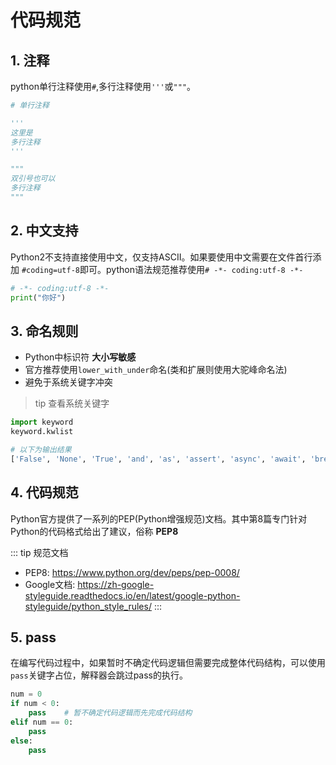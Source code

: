 # 代码规范

## 1. 注释
python单行注释使用`#`,多行注释使用`'''`或`"""`。

```py
# 单行注释

'''
这里是
多行注释
'''

"""
双引号也可以
多行注释
"""
```
## 2. 中文支持

Python2不支持直接使用中文，仅支持ASCII。如果要使用中文需要在文件首行添加 `#coding=utf-8`即可。python语法规范推荐使用`# -*- coding:utf-8 -*-`

```py
# -*- coding:utf-8 -*-
print("你好")
```

## 3. 命名规则
* Python中标识符 **大小写敏感**
* 官方推荐使用`lower_with_under`命名(类和扩展则使用大驼峰命名法)
* 避免于系统关键字冲突

> tip 查看系统关键字

```py
import keyword
keyword.kwlist

# 以下为输出结果
['False', 'None', 'True', 'and', 'as', 'assert', 'async', 'await', 'break', 'class', 'continue', 'def', 'del', 'elif', 'else', 'except', 'finally', 'for', 'from', 'global', 'if', 'import', 'in', 'is', 'lambda', 'nonlocal', 'not', 'or', 'pass', 'raise', 'return', 'try', 'while', 'with', 'yield']
```

## 4. 代码规范

Python官方提供了一系列的PEP(Python增强规范)文档。其中第8篇专门针对Python的代码格式给出了建议，俗称 **PEP8**

::: tip 规范文档

* PEP8: https://www.python.org/dev/peps/pep-0008/ 
* Google文档: https://zh-google-styleguide.readthedocs.io/en/latest/google-python-styleguide/python_style_rules/
:::

## 5. pass
在编写代码过程中，如果暂时不确定代码逻辑但需要完成整体代码结构，可以使用`pass`关键字占位，解释器会跳过pass的执行。
```py
num = 0
if num < 0:
    pass    # 暂不确定代码逻辑而先完成代码结构
elif num == 0:
    pass
else:
    pass
```